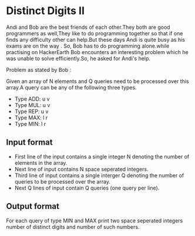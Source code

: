 # Distinct Digits II

Andi and Bob are the best friends of each other.They both are good programmers as well,They like to do programming together so that if one finds any difficulty other can help.But these days Andi is quite busy as his exams are on the way . So, Bob has to do programming alone.while practising on HackerEarth Bob encounters an interesting problem which he was unable to solve efficiently.So, he asked for Andi's help.

Problem as stated by Bob :

Given an array of N elements and Q queries need to be processed over this array.A query can be any of the following three types.

- Type ADD: u v
- Type MUL: u v
- Type REP: u v
- Type MAX: l r
- Type MIN: l r

## Input format

- First line of the input contains a single integer N denoting the number of elements in the array.
- Next line of input contains N space seperated integers.
- Third line of input contains a single interger Q denoting the number of queries to be processed over the array.
- Next Q lines of input contain Q queries (one query per line).

## Output format

For each query of type MIN and MAX print two space seperated integers number of distinct digits and number of such numbers.
